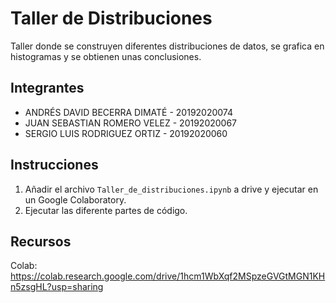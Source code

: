 # Taller de Distribuciones

Taller donde se construyen diferentes distribuciones de datos, se grafica en histogramas y se obtienen unas conclusiones.

## Integrantes

- ANDRÉS DAVID BECERRA DIMATÉ - 20192020074
- JUAN SEBASTIAN ROMERO VELEZ - 20192020067
- SERGIO LUIS RODRIGUEZ ORTIZ - 20192020060

## Instrucciones

1. Añadir el archivo `Taller_de_distribuciones.ipynb` a drive y ejecutar en un Google Colaboratory.
2. Ejecutar las diferente partes de código.

## Recursos

Colab: https://colab.research.google.com/drive/1hcm1WbXqf2MSpzeGVGtMGN1KHn5zsgHL?usp=sharing

